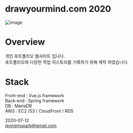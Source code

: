 # drawyourmind.com 2020

![image](https://user-images.githubusercontent.com/18201794/107038232-8f187c00-67ff-11eb-8fa0-9a6e11da2bdb.png)

# Overview
개인 포트폴리오 웹사이트 입니다.  
포트폴리오와 다양한 작업 히스토리를 기록하기 위해 제작 하였습니다.  

# Stack

Front-end : Vue.js framework  
Back-end : Spring framework  
DB : MariaDB  
AWS : EC2 /S3 / CloudFront / RDS  
  
2020-07-12    
jeongmupark@gmail.com

